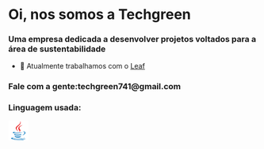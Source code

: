 <h1>Oi, nos somos a Techgreen</h1>
<h3>Uma empresa dedicada a desenvolver projetos voltados para a área de sustentabilidade</h3>

- 🌱 Atualmente trabalhamos com o [Leaf](https://github.com/TechGreenbr/Leafcalc)

<h3 align="left">Fale com a gente:techgreen741@gmail.com</h3>

<h3 align="left">Linguagem usada:</h3>
<p align="left"> <a href="https://www.java.com" target="_blank" rel="noreferrer"> <img src="https://raw.githubusercontent.com/devicons/devicon/master/icons/java/java-original.svg" alt="java" width="40" height="40"/> </a> </p>
